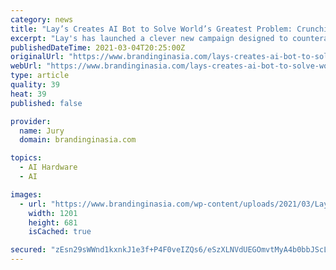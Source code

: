 ```yaml
---
category: news
title: "Lay’s Creates AI Bot to Solve World’s Greatest Problem: Crunching of Chips Drowning Out Movie Dialog"
excerpt: "Lay's has launched a clever new campaign designed to counteract the pain of missing movie dialogue due to the inescapable crunching sound of chips in your mouth."
publishedDateTime: 2021-03-04T20:25:00Z
originalUrl: "https://www.brandinginasia.com/lays-creates-ai-bot-to-solve-worlds-greatest-problem-crunching-of-chips-drowning-out-movie-dialog/"
webUrl: "https://www.brandinginasia.com/lays-creates-ai-bot-to-solve-worlds-greatest-problem-crunching-of-chips-drowning-out-movie-dialog/"
type: article
quality: 39
heat: 39
published: false

provider:
  name: Jury
  domain: brandinginasia.com

topics:
  - AI Hardware
  - AI

images:
  - url: "https://www.brandinginasia.com/wp-content/uploads/2021/03/Lays-Branding-in-asia-1.jpg"
    width: 1201
    height: 681
    isCached: true

secured: "zEsn29sWWnd1kxnkJ1e3f+P4F0veIZQs6/eSzXLNVdUEGOmvtMyA4b0bbJScL4U2w3K4Bli1ZANKrphcoXczCaGhT0gI4/+YtfJFl7MKrToHoAm9pvhP4p9s2EOq+oMYKc/MHZzZE//ka5NxiEc1EPevO69W4FYtWbiJkc4OmIpniqY6rMSy4OhhpOVLAvWogLQk0qpjU2QIUGMiR2GazzYtCjXjd5IiXDOkiUh7C4fB3udNkVOg0cBpjQnIniddbwgsHFIoZJOV/UqO5xPEhiZbgsHW27gJTmbRG7+PyhUpS9m+wo/cc24XloTLspomW53yfrMS5hI+184QLsmad3kLhrcGPBrkDbJakGeZE9s=;MWWE9Ny9BFGDhIjX+FEOBA=="
---
```


